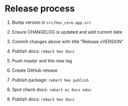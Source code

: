 # Release process

1. Bump version in `src/hex_core.app.src`

2. Ensure CHANGELOG is updated and add current date

3. Commit changes above with title "Release vVERSION"

4. Publish docs: `rebar3 hex docs`

5. Push master and the new tag

6. Create GitHub release

7. Publish package: `rebar3 hex publish`

8. Spot check docs: `rebar3 as docs edoc`

9. Publish docs: `rebar3 hex docs`
